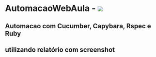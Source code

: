 # AutomacaoWebAula - <img src="https://img.icons8.com/external-justicon-flat-justicon/50/000000/external-rocket-science-justicon-flat-justicon.png"/>
## Automacao com Cucumber, Capybara, Rspec e Ruby
## utilizando relatório com screenshot
